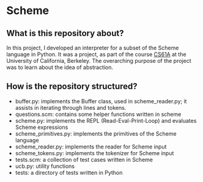 # Scheme

## What is this repository about?

In this project, I developed an interpreter for a subset of the Scheme language in Python.
It was a project, as part of the course [CS61A](https://cs61a.org/) at the University of California, Berkeley.
The overarching purpose of the project was to learn about the idea of abstraction.

## How is the repository structured?

- buffer.py: implements the Buffer class, used in scheme_reader.py; it assists in iterating through lines and tokens.
- questions.scm: contains some helper functions written in scheme
- scheme.py: implements the REPL (Read-Eval-Print-Loop) and evaluates Scheme expressions
- scheme_primitives.py: implements the primitives of the Scheme language
- scheme_reader.py: implements the reader for Scheme input
- scheme_tokens.py: implements the tokenizer for Scheme input
- tests.scm: a collection of test cases written in Scheme
- ucb.py: utility functions
- tests: a directory of tests written in Python